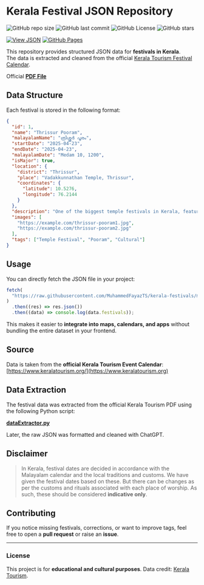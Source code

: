 # Kerala Festival JSON Repository

![GitHub repo size](https://img.shields.io/github/repo-size/MuhammedFayazTS/kerala-festivals?label=Repo%20Size)
![GitHub last commit](https://img.shields.io/github/last-commit/MuhammedFayazTS/kerala-festivals?color=blue&label=Last%20Update)
![GitHub License](https://img.shields.io/github/license/MuhammedFayazTS/kerala-festivals)
![GitHub stars](https://img.shields.io/github/stars/MuhammedFayazTS/kerala-festivals?style=social)

[![View JSON](https://img.shields.io/badge/View-Festivals.json-green?logo=json&logoColor=white)](https://raw.githubusercontent.com/MuhammedFayazTS/kerala-festivals/main/festivals.json)
[![GitHub Pages](https://img.shields.io/badge/Live%20View-GitHub%20Pages-blue?logo=github)](https://MuhammedFayazTS.github.io/kerala-festivals/festivals.json)

This repository provides structured JSON data for **festivals in Kerala**.  
The data is extracted and cleaned from the official [Kerala Tourism Festival Calendar](https://www.keralatourism.org).

Official [**PDF File**](https://www.keralatourism.org/ebrochures/digital-event-calendar/76)

## Data Structure

Each festival is stored in the following format:

```json
{
  "id": 1,
  "name": "Thrissur Pooram",
  "malayalamName": "ത്രിശ്ശൂർ പൂരം",
  "startDate": "2025-04-23",
  "endDate": "2025-04-23",
  "malayalamDate": "Medam 10, 1200",
  "isMajor": true,
  "location": {
    "district": "Thrissur",
    "place": "Vadakkunnathan Temple, Thrissur",
    "coordinates": {
      "latitude": 10.5276,
      "longitude": 76.2144
    }
  },
  "description": "One of the biggest temple festivals in Kerala, featuring decorated elephants, percussion ensembles, and fireworks.",
  "images": [
    "https://example.com/thrissur-pooram1.jpg",
    "https://example.com/thrissur-pooram2.jpg"
  ],
  "tags": ["Temple Festival", "Pooram", "Cultural"]
}
```

## Usage

You can directly fetch the JSON file in your project:

```js
fetch(
  "https://raw.githubusercontent.com/MuhammedFayazTS/kerala-festivals/main/festivals.json"
)
  .then((res) => res.json())
  .then((data) => console.log(data.festivals));
```

This makes it easier to **integrate into maps, calendars, and apps** without bundling the entire dataset in your frontend.

## Source

Data is taken from the **official Kerala Tourism Event Calendar**:
 [https://www.keralatourism.org/](https://www.keralatourism.org)

## Data Extraction

The festival data was extracted from the official Kerala Tourism PDF using the following Python script:

[**dataExtractor.py**](./dataExtractor.py)

Later, the raw JSON was formatted and cleaned with ChatGPT.

##  Disclaimer

> In Kerala, festival dates are decided in accordance with the Malayalam calendar and the local traditions and customs.
> We have given the festival dates based on these. But there can be changes as per the customs and rituals associated with each place of worship.
> As such, these should be considered **indicative only**.

##  Contributing

If you notice missing festivals, corrections, or want to improve tags, feel free to open a **pull request** or raise an **issue**.

---

### License

This project is for **educational and cultural purposes**. Data credit: [Kerala Tourism](https://www.keralatourism.org/).
